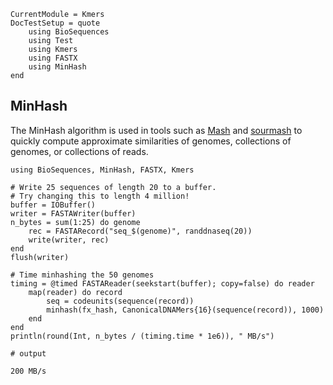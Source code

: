 ```@meta
CurrentModule = Kmers
DocTestSetup = quote
    using BioSequences
    using Test
    using Kmers
    using FASTX
    using MinHash
end
```
## MinHash
The MinHash algorithm is used in tools such as [Mash](https://genomebiology.biomedcentral.com/articles/10.1186/s13059-016-0997-x) and [sourmash](https://www.ncbi.nlm.nih.gov/pmc/articles/PMC6720031/) to quickly compute approximate similarities of genomes, collections of genomes, or collections of reads.

```jldoctest; filter = r"^\d+ MB/s$" => s"***"
using BioSequences, MinHash, FASTX, Kmers

# Write 25 sequences of length 20 to a buffer.
# Try changing this to length 4 million!
buffer = IOBuffer()
writer = FASTAWriter(buffer)
n_bytes = sum(1:25) do genome
    rec = FASTARecord("seq_$(genome)", randdnaseq(20))
    write(writer, rec)
end
flush(writer)

# Time minhashing the 50 genomes
timing = @timed FASTAReader(seekstart(buffer); copy=false) do reader
    map(reader) do record
        seq = codeunits(sequence(record))
        minhash(fx_hash, CanonicalDNAMers{16}(sequence(record)), 1000)
    end
end
println(round(Int, n_bytes / (timing.time * 1e6)), " MB/s")

# output

200 MB/s
```

